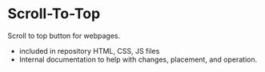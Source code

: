# Scroll-To-Top
Scroll to top button for webpages.

- included in repository HTML, CSS, JS files
- Internal documentation to help with changes, placement, and operation.
